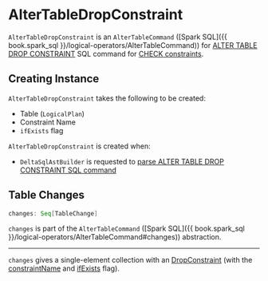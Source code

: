 # AlterTableDropConstraint

`AlterTableDropConstraint` is an `AlterTableCommand` ([Spark SQL]({{ book.spark_sql }}/logical-operators/AlterTableCommand)) for [ALTER TABLE DROP CONSTRAINT](../sql/index.md#ALTER-TABLE-DROP-CONSTRAINT) SQL command for [CHECK constraints](../check-constraints/index.md).

## Creating Instance

`AlterTableDropConstraint` takes the following to be created:

* <span id="table"> Table (`LogicalPlan`)
* <span id="constraintName"> Constraint Name
* <span id="ifExists"> `ifExists` flag

`AlterTableDropConstraint` is created when:

* `DeltaSqlAstBuilder` is requested to [parse ALTER TABLE DROP CONSTRAINT SQL command](../sql/DeltaSqlAstBuilder.md#visitAddTableConstraint)

## <span id="changes"> Table Changes

```scala
changes: Seq[TableChange]
```

`changes` is part of the `AlterTableCommand` ([Spark SQL]({{ book.spark_sql }}/logical-operators/AlterTableCommand#changes)) abstraction.

---

`changes` gives a single-element collection with an [DropConstraint](DropConstraint.md) (with the [constraintName](#constraintName) and [ifExists](#ifExists) flag).
